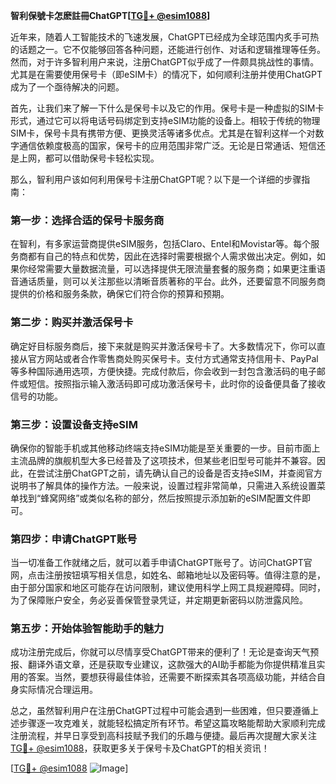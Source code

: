 **智利保號卡怎麽註冊ChatGPT[[TG💪+ @esim1088](https://t.me/s/esim1088)]**

近年来，随着人工智能技术的飞速发展，ChatGPT已经成为全球范围内炙手可热的话题之一。它不仅能够回答各种问题，还能进行创作、对话和逻辑推理等任务。然而，对于许多智利用户来说，注册ChatGPT似乎成了一件颇具挑战性的事情。尤其是在需要使用保号卡（即eSIM卡）的情况下，如何顺利注册并使用ChatGPT成为了一个亟待解决的问题。

首先，让我们来了解一下什么是保号卡以及它的作用。保号卡是一种虚拟的SIM卡形式，通过它可以将电话号码绑定到支持eSIM功能的设备上。相较于传统的物理SIM卡，保号卡具有携带方便、更换灵活等诸多优点。尤其是在智利这样一个对数字通信依赖度极高的国家，保号卡的应用范围非常广泛。无论是日常通话、短信还是上网，都可以借助保号卡轻松实现。

那么，智利用户该如何利用保号卡注册ChatGPT呢？以下是一个详细的步骤指南：

### 第一步：选择合适的保号卡服务商

在智利，有多家运营商提供eSIM服务，包括Claro、Entel和Movistar等。每个服务商都有自己的特点和优势，因此在选择时需要根据个人需求做出决定。例如，如果你经常需要大量数据流量，可以选择提供无限流量套餐的服务商；如果更注重语音通话质量，则可以关注那些以清晰音质著称的平台。此外，还要留意不同服务商提供的价格和服务条款，确保它们符合你的预算和预期。

### 第二步：购买并激活保号卡

确定好目标服务商后，接下来就是购买并激活保号卡了。大多数情况下，你可以直接从官方网站或者合作零售商处购买保号卡。支付方式通常支持信用卡、PayPal等多种国际通用选项，方便快捷。完成付款后，你会收到一封包含激活码的电子邮件或短信。按照指示输入激活码即可成功激活保号卡，此时你的设备便具备了接收信号的功能。

### 第三步：设置设备支持eSIM

确保你的智能手机或其他移动终端支持eSIM功能是至关重要的一步。目前市面上主流品牌的旗舰机型大多已经普及了这项技术，但某些老旧型号可能并不兼容。因此，在尝试注册ChatGPT之前，请先确认自己的设备是否支持eSIM，并查阅官方说明书了解具体的操作方法。一般来说，设置过程非常简单，只需进入系统设置菜单找到“蜂窝网络”或类似名称的部分，然后按照提示添加新的eSIM配置文件即可。

### 第四步：申请ChatGPT账号

当一切准备工作就绪之后，就可以着手申请ChatGPT账号了。访问ChatGPT官网，点击注册按钮填写相关信息，如姓名、邮箱地址以及密码等。值得注意的是，由于部分国家和地区可能存在访问限制，建议使用科学上网工具规避障碍。同时，为了保障账户安全，务必妥善保管登录凭证，并定期更新密码以防泄露风险。

### 第五步：开始体验智能助手的魅力

成功注册完成后，你就可以尽情享受ChatGPT带来的便利了！无论是查询天气预报、翻译外语文章，还是获取专业建议，这款强大的AI助手都能为你提供精准且实用的答案。当然，要想获得最佳体验，还需要不断探索其各项高级功能，并结合自身实际情况合理运用。

总之，虽然智利用户在注册ChatGPT过程中可能会遇到一些困难，但只要遵循上述步骤逐一攻克难关，就能轻松搞定所有环节。希望这篇攻略能帮助大家顺利完成注册流程，并早日享受到高科技赋予我们的乐趣与便捷。最后再次提醒大家关注[TG💪+ @esim1088](https://t.me/s/esim1088)，获取更多关于保号卡及ChatGPT的相关资讯！

[[TG💪+ @esim1088](https://t.me/s/esim1088) ![Image](https://i.postimg.cc/4NQfJmqS/Snipaste-2025-05-13-00-14-12.png)]